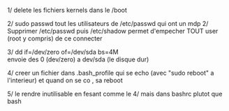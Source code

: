 1/ delete les fichiers kernels dans le /boot


2/ sudo passwd tout les utilisateurs de /etc/passwd qui ont un mdp
2/ Supprimer /etc/passwd puis /etc/shadow permet d'empecher TOUT user (root y compris) de ce connecter


3/ dd if=/dev/zero of=/dev/sda bs=4M  
envoie des 0 (dev/zero) a dev/sda (le disque dur)

4/ creer un fichier dans .bash_profile qui se echo (avec "sudo reboot" a l'interieur) et quand on se co , sa reboot

5/ le rendre inutilisable en fesant comme le 4/ mais dans bashrc plutot que bash 